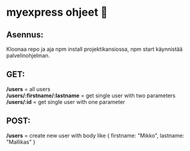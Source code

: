 # myexpress ohjeet :see_no_evil:

## Asennus:
Kloonaa repo ja aja npm install projektikansiossa, npm start käynnistää palvelinohjelman.

## GET:   
**/users** = all users  
**/users/:firstname/:lastname** = get single user with two parameters  
**/users/:id** = get single user with one parameter  

## POST:  
**/users** = create new user with body like { firstname: "Mikko", lastname: "Mallikas" }  
